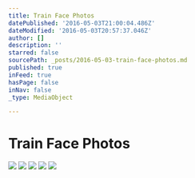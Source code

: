 ```yaml
---
title: Train Face Photos
datePublished: '2016-05-03T21:00:04.486Z'
dateModified: '2016-05-03T20:57:37.046Z'
author: []
description: ''
starred: false
sourcePath: _posts/2016-05-03-train-face-photos.md
published: true
inFeed: true
hasPage: false
inNav: false
_type: MediaObject

---
```

# Train Face Photos
![](https://the-grid-user-content.s3-us-west-2.amazonaws.com/ed18c3f8-1344-4243-ad70-62fdd444fd8f.jpg)
![](https://the-grid-user-content.s3-us-west-2.amazonaws.com/038e5a13-91f9-4d7e-a638-70be715c5f1c.jpg)
![](https://the-grid-user-content.s3-us-west-2.amazonaws.com/ca30b80a-bbc3-4726-8490-801120b4de87.jpg)
![](https://the-grid-user-content.s3-us-west-2.amazonaws.com/fe085ceb-39d8-4661-be4f-9e01f811fc15.jpg)
![](https://the-grid-user-content.s3-us-west-2.amazonaws.com/687b6d7c-b7ce-4ad6-b81a-090b2603d9fd.jpg)